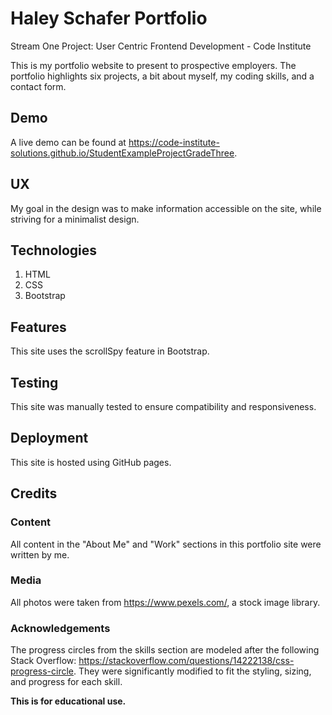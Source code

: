 # Haley Schafer Portfolio
Stream One Project: User Centric Frontend Development - Code Institute 

This is my portfolio website to present to prospective employers. The portfolio highlights six projects, a bit about myself, my coding skills, and a contact form.


## Demo
A live demo can be found at https://code-institute-solutions.github.io/StudentExampleProjectGradeThree.


## UX
My goal in the design was to make information accessible on the site, while striving for a minimalist design.


## Technologies
1. HTML
2. CSS
3. Bootstrap


## Features
This site uses the scrollSpy feature in Bootstrap.


## Testing
This site was manually tested to ensure compatibility and responsiveness.


## Deployment 
This site is hosted using GitHub pages.

## Credits

### Content
All content in the "About Me" and "Work" sections in this portfolio site were written by me.

### Media 
All photos were taken from https://www.pexels.com/, a stock image library.

### Acknowledgements

The progress circles from the skills section are modeled after the following Stack Overflow: https://stackoverflow.com/questions/14222138/css-progress-circle. They were significantly modified to fit the styling, sizing, and progress for each skill.

**This is for educational use.** 
